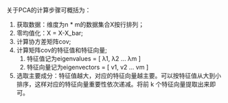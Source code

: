 关于PCA的计算步骤可概括为：

1. 获取数据：维度为n * m的数据集合X按行排列；
2. 零均值化：X = X-X_bar;
3. 计算协方差矩阵cov;
4. 计算矩阵cov的特征值和特征向量;
   1. 特征值记为eigenvalues = [ λ1, λ2 ... λm ]
   2. 特征向量记为eigenvectors = [ v1, v2 ... vm ]
5. 选取主要成分：特征值越大，对应的特征向量越主要。可以按特征值从大到小排序，这样对应的特征向量重要性依次递减。将前 k 个特征向量提取出来即可。
